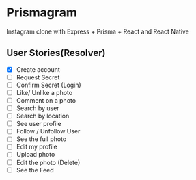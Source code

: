 # Prismagram
Instagram clone with Express + Prisma + React and React Native

## User Stories(Resolver)

- [x] Create account
- [ ] Request Secret
- [ ] Confirm Secret (Login)
- [ ] Like/ Unlike a photo
- [ ] Comment on a photo
- [ ] Search by user
- [ ] Search by location
- [ ] See user profile
- [ ] Follow / Unfollow User
- [ ] See the full photo
- [ ] Edit my profile
- [ ] Upload photo
- [ ] Edit the photo (Delete)
- [ ] See the Feed